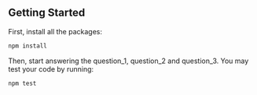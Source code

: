 ## Getting Started

First, install all the packages:

```bash
npm install
```

Then, start answering the question_1, question_2 and question_3. You may test your code by running:

```bash
npm test
```
